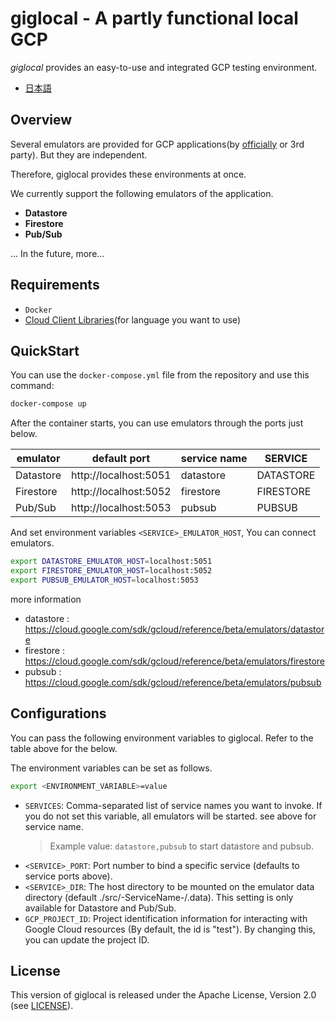 # giglocal - A partly functional local GCP

*giglocal* provides an easy-to-use and integrated GCP testing environment.

* [日本語](README_JP.md)

## Overview

Several emulators are provided for GCP applications(by [officially](https://cloud.google.com/sdk/gcloud/reference/beta/emulators) or 3rd party). But they are independent.

Therefore, giglocal provides these environments at once.

We currently support the following emulators of the application.

* **Datastore**
* **Firestore**
* **Pub/Sub**

... In the future, more...

## Requirements
* `Docker`
* [Cloud Client Libraries](https://cloud.google.com/apis/docs/client-libraries-explained)(for language you want to use)


## QuickStart
You can use the `docker-compose.yml` file from the repository and use this command:

```bash
docker-compose up
```

After the container starts, you can use emulators through the ports just below.

|emulator  |default port  |service name  |SERVICE|
|----------|------|------|------|
|Datastore | http://localhost:5051 | datastore | DATASTORE |
|Firestore | http://localhost:5052 | firestore | FIRESTORE |
|Pub/Sub   | http://localhost:5053 | pubsub | PUBSUB |


And set environment variables `<SERVICE>_EMULATOR_HOST`, You can connect emulators.

```bash
export DATASTORE_EMULATOR_HOST=localhost:5051
export FIRESTORE_EMULATOR_HOST=localhost:5052
export PUBSUB_EMULATOR_HOST=localhost:5053
```

more information
- datastore : https://cloud.google.com/sdk/gcloud/reference/beta/emulators/datastore
- firestore : https://cloud.google.com/sdk/gcloud/reference/beta/emulators/firestore
- pubsub : https://cloud.google.com/sdk/gcloud/reference/beta/emulators/pubsub


## Configurations

You can pass the following environment variables to giglocal. Refer to the table above for the <SERVICE> below.

The environment variables can be set as follows.

  ```bash
  export <ENVIRONMENT_VARIABLE>=value
  ```

* `SERVICES`: Comma-separated list of service names you want to invoke. If you do not set this variable, all emulators will be started. see above for service name.
  > Example value: `datastore,pubsub` to start datastore and pubsub.
* `<SERVICE>_PORT`: Port number to bind a specific service (defaults to service ports above).
* `<SERVICE>_DIR`:  The host directory to be mounted on the emulator data directory (default ./src/-ServiceName-/.data). This setting is only available for Datastore and Pub/Sub.
* `GCP_PROJECT_ID`: Project identification information for interacting with Google Cloud resources (By default, the id is "test"). By changing this, you can update the project ID.

## License
This version of giglocal is released under the Apache License, Version 2.0 (see [LICENSE](https://github.com/future-architect/giglocal/blob/master/LICENSE)).
